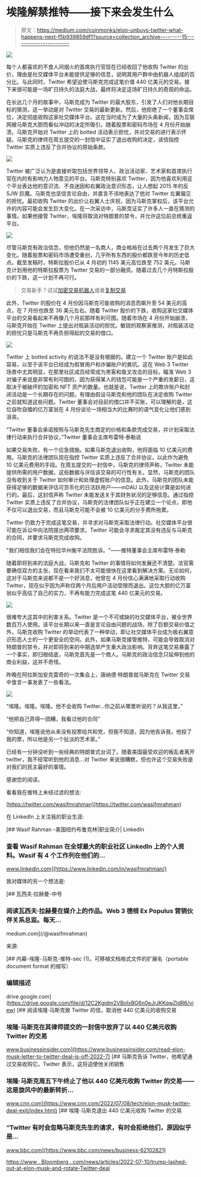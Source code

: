 # 埃隆解禁推特——接下来会发生什么

> 原文：<https://medium.com/coinmonks/elon-unbuys-twitter-what-happens-next-f5b939859df1?source=collection_archive---------15----------------------->

![](img/fab83ed6e5c4d0dab438d651381e914f.png)

每个人都喜欢的不食人间烟火的首席执行官现在已经收回了他收购 Twitter 的出价，理由是社交媒体平台未能提供足够的信息，说明其用户群中由机器人组成的百分比。与此同时，Twitter 希望迫使马斯克完成这笔价值 440 亿美元的交易。接下来很可能是一场旷日持久的法庭大战，最终将决定这场旷日持久的奇观的命运。

在长达几个月的故事中，马斯克成为 Twitter 的最大股东，引发了人们对他长期目标的猜测，这一举动是对 Twitter 交易的最新更新。然后，他拒绝了一个董事会席位，决定彻底收购这家社交媒体平台。这在当时成为了大量的头条新闻，因为互联网被马斯克大胆而看似冲动的决定所吸引。随着股票和密码市场在 4 月份开始崩溃，马斯克开始对 Twitter 上的 botted 活动表示担忧，并对交易的进行表示怀疑。马斯克的律师在周五提交的一封信中证实了退出收购的决定，该信指控 Twitter 实质上违反了合并协议的原始条款。

![](img/25abcff5687f927369e10b8e2c0f8f35.png)

Twitter 被广泛认为是直接听取包括世界领导人、政治活动家、艺术家和首席执行官在内的有影响力人物意见的平台。马斯克特别喜欢 Twitter，因为他喜欢利用这个平台表达他的意识流、不良迷因和右翼政治意识形态，让人想起 2015 年的反 SJW 巨魔。马斯克也坚信言论自由，并直言不讳地表达了他对 Twitter 左翼偏见的担忧。最初收购 Twitter 的出价让右翼人士庆祝，因为马斯克掌权后，该平台允许的内容可能会发生巨大变化。在一次采访中，马斯克证实了许多人一直在猜测的事情。如果他接管 Twitter，埃隆将取消对特朗普的禁令，并允许这位前总统重返平台。

![](img/8d43621c21a6938ef3f425e7ea0022db.png)

尽管马斯克有政治信念，但他仍然是一名商人，商业格局在过去两个月发生了巨大变化。随着股票和密码市场遭受重创，几乎所有东西的股价都跌至今年的历史低点。截至发稿时，特斯拉股价已从 4 月初的 1145 美元高位跌至 752 美元。马斯克计划用他的特斯拉股票为 Twitter 交易的一部分融资。随着过去几个月特斯拉股价的下跌，这一计划不再可行。

> 交易新手？试试[加密交易机器人](/coinmonks/crypto-trading-bot-c2ffce8acb2a)或者[复制交易](/coinmonks/top-10-crypto-copy-trading-platforms-for-beginners-d0c37c7d698c)

此外，Twitter 的股价在 4 月份因马斯克可能收购的消息而飙升至 54 美元的高点，在 7 月份也跌至 36 美元左右。随着 Twitter 股价的下跌，收购这家社交媒体平台的交易看起来不再像几个月前那样有利可图。随着市场在 4 月份开始崩溃，马斯克开始在 Twitter 上提出对瓶装活动的担忧。敏锐的观察家推测，对瓶装活动的担忧只是马斯克不再负担得起的交易的借口。

![](img/c728d4a017e4fee49538f234da61269d.png)

Twitter 上 botted activity 的说法不是没有根据的。建立一个 Twitter 账户是如此容易，以至于该平台已经成为假冒用户和诈骗账户的粪坑。这在 Web 3 Twitter 场景中尤其明显，在那里社区成员经常成为黑客和鱼叉攻击的目标。瞄准 Web 3 对骗子来说是非常有利可图的，因为获得某人的钱包可能是一个严重的发薪日，这取决于被破坏的加密和 NFT 资产的数量。也就是说，Twitter 上的欺诈账户和封闭活动是一个长期存在的问题。有理由假设马斯克和他的团队在决定收购 Twitter 之前就知道这些问题。Twitter 董事会对目前的借口并不买账，可以理解的是，这位自吹自擂的亿万富翁在 4 月份谈论一场相当大的比赛时的语气变化让他们感到沮丧。

“Twitter 董事会承诺按照与马斯克先生商定的价格和条款完成交易，并计划采取法律行动来执行合并协议，”Twitter 董事会主席布雷特·泰勒说

如果交易失败，有一个应急措施。如果马斯克退出收购，他将面临 10 亿美元的费用。马斯克的法律团队现在指控 Twitter 实质上违反了合并协议，以此作为避免 10 亿美元费用的手段。在周五提交的一封信中，马斯克的律师声称，Twitter 未能提供所需的用户数据，这些数据与评估该交易的可行性有关。显然，马斯克的团队没有收到关于 Twitter 如何审计和处理虚假账户的信息。此外，马斯克的团队未能获得足够的数据来评估可货币化的日活跃用户——mDAU 以及这些计算是如何进行的。最后，这封信声称 Twitter 未能发送关于其财务状况的足够信息。通过指控 Twitter 实质上违反了合并协议，马斯克的法律团队似乎正在建立一个论点，即他不仅可以退出交易，而且马斯克可能不会被 10 亿美元的分手费所拖累。

Twitter 仍致力于完成这笔交易，并寻求对马斯克采取法律行动。社交媒体平台很可能在诉讼中向法院提出两项要求。Twitter 可能会寻求裁定其没有违反与马斯克的合同，并要求马斯克完成收购。

"我们相信我们会在特拉华州衡平法院胜诉。"——推特董事会主席布雷特·泰勒

随着即将到来的法庭大战，马斯克和 Twitter 的事情将如何发展还不清楚。法官需要确信双方的主张，现在看来我们不太可能很快在这里看到解决方案。无论如何，这对于马斯克来说都不是一个好消息，他曾在 4 月份信心满满地采取行动收购 Twitter，现在似乎因为声称仅两个月后用户活动受限而退出。这位大胆的亿万富翁似乎高估了自己的实力，不再有能力完成这笔 440 亿美元的交易。

![](img/3284b4df60fb2bcb6e2860f4c60b2aee.png)

很难夸大这其中的利害关系。Twitter 是一个不可或缺的社交媒体平台，被全世界数百万人使用。该平台长期以来一直是言论自由问题的战场，除了巨额交易价值之外，马斯克收购 Twitter 的举动代表了一种举动，即让社交媒体平台成为极右翼意识形态人士的一个更安全的空间。此外，如果马斯克接管推特，可能会导致取消对特朗普的禁令，并对即将到来的中期选举产生重大政治影响。背弃这笔交易暴露了一个事实，即归根结底，马斯克首先是一个商人。马斯克的政治信念只延伸到他的商业利益，这并不奇怪。

昨晚在阿拉斯加安克雷奇的一次集会上，唐纳德·特朗普就马斯克在 Twitter 交易中食言一事发表了一些看法。

![](img/5c23c6fc4d973cea0bd27bfbc99c44b8.png)

“埃隆。埃隆。埃隆。他不会收购 Twitter…你之前从哪里听说的？从我这里，”

“他把自己弄得一团糟，我看过他的合同”

“你知道，埃隆说他从来没有投票给共和党，但我不知道，因为他告诉我，他投了我的票，所以他是另一个扯淡的艺术家。”

已经有一分钟没听到一些经典的特朗普式台词了。随着美国最受欢迎的叛乱者离开 twitter，我不经常听到他的消息…对 Twitter 来说很糟糕，但也许这个交易失败是对我们的民主最好的事情。

感谢您的阅读。

看看我在推特上未经过滤的想法:

[https://twitter.com/wasifmrahman](https://twitter.com/wasifmrahman)

在 LinkedIn 上关注我的职业生涯:

[](https://www.linkedin.com/in/wasifmrahman/) [## Wasif Rahman -美国纽约布鲁克林|职业简介| LinkedIn

### 查看 Wasif Rahman 在全球最大的职业社区 LinkedIn 上的个人资料。Wasif 有 4 个工作列在他们的…

www.linkedin.com](https://www.linkedin.com/in/wasifmrahman/) 

我对媒体的另一个想法是:

[](/@wasifmrahman) [## 瓦西夫·拉赫曼-中号

### 阅读瓦西夫·拉赫曼在媒介上的作品。Web 3 德根 Ex Populus 营销伙伴关系总监。每天…

medium.com](/@wasifmrahman) 

来源:

[](https://drive.google.com/file/d/12C2Kgidm2VBoIxBG6n0eJrJKKqwZIdR6/view) [## 内幕-埃隆-马斯克-推特-sec (1)。可移植文档格式文件的扩展名（portable document format 的缩写）

### 编辑描述

drive.google.com](https://drive.google.com/file/d/12C2Kgidm2VBoIxBG6n0eJrJKKqwZIdR6/view) [](https://www.businessinsider.com/read-elon-musk-letter-to-twitter-deal-is-off-2022-7) [## 阅读埃隆·马斯克致 Twitter 的信，取消他 440 亿美元的收购交易

### 埃隆·马斯克在其律师提交的一封信中放弃了以 440 亿美元收购 Twitter 的交易

www.businessinsider.com](https://www.businessinsider.com/read-elon-musk-letter-to-twitter-deal-is-off-2022-7) [](https://www.cnn.com/2022/07/08/tech/elon-musk-twitter-deal-exit/index.html) [## 马斯克告诉 Twitter，他希望通过交易收购它。Twitter 表示，这将迫使他关闭销售

### 埃隆·马斯克周五下午终止了他以 440 亿美元收购 Twitter 的交易——这是旋风中的最新转折…

www.cnn.com](https://www.cnn.com/2022/07/08/tech/elon-musk-twitter-deal-exit/index.html) [](https://www.bbc.com/news/business-62102821) [## 埃隆·马斯克退出 440 亿美元收购 Twitter 的交易

### “Twitter 有时会忽略马斯克先生的请求，有时会拒绝他们，原因似乎是…

www.bbc.com](https://www.bbc.com/news/business-62102821) 

[https://www . Bloomberg . com/news/articles/2022-07-10/trump-lashed-out-at-elon-musk-and-rotate-Twitter-deal](https://www.bloomberg.com/news/articles/2022-07-10/trump-lashes-out-at-elon-musk-and-rotten-twitter-deal)